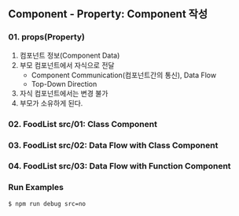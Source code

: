 ## Component - Property: Component 작성

### 01. props(Property)
1.  컴포넌트 정보(Component Data)
2.  부모 컴포넌트에서 자식으로 전달
    - Component Communication(컴포넌트간의 통신), Data Flow
    - Top-Down Direction
3.  자식 컴포넌트에서는 변경 불가
4.  부모가 소유하게 된다.

### 02. FoodList src/01: Class Component
### 03. FoodList src/02: Data Flow with Class Component
### 04. FoodList src/03: Data Flow with Function Component


### Run Examples
```bash
$ npm run debug src=no
```